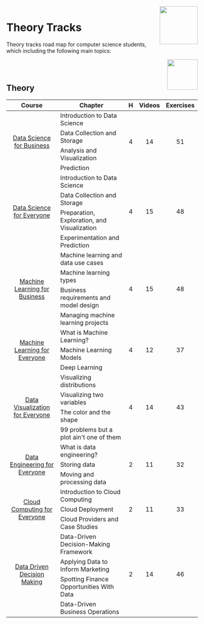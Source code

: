 <img align="right" width="100" src="https://github.com/cs-MohamedAyman/eLearning-Platforms/blob/master/DataCamp-Tracks/org-logos/datacamp.jpg">

# Theory Tracks
Theory tracks road map for computer science students, which including the following main topics:

<img align="right" width="80" src="https://github.com/cs-MohamedAyman/eLearning-Platforms/blob/master/DataCamp-Tracks/org-logos/theory.jpg">
<br><br>

## Theory

<table>
    <thead>
        <tr>
            <th width="40%">Course</th>
            <th width="60%">Chapter</th>
            <th>H</th>
            <th>Videos</th>
            <th>Exercises</th>
        </tr>
    </thead>
    <tbody>
            <tr>
                <td rowspan=4 align=center>
<a href="https://learn.datacamp.com/courses/data-science-for-business">Data Science for Business</a><br>
                <td align="left">Introduction to Data Science</td>
                <td rowspan=4 align="center">4</td>
                <td rowspan=4 align="center">14</td>
                <td rowspan=4 align="center">51</td>
                </td>
            </tr>
            <tr>
                <td align="left">Data Collection and Storage</td>
            </tr>
            <tr>
                <td align="left">Analysis and Visualization</td>
            </tr>
            <tr>
                <td align="left">Prediction</td>
            </tr>
            <tr>
                <td rowspan=4 align=center>
<a href="https://learn.datacamp.com/courses/data-science-for-everyone">Data Science for Everyone</a><br>
                <td align="left">Introduction to Data Science</td>
                <td rowspan=4 align="center">4</td>
                <td rowspan=4 align="center">15</td>
                <td rowspan=4 align="center">48</td>
                </td>
            </tr>
            <tr>
                <td align="left">Data Collection and Storage</td>
            </tr>
            <tr>
                <td align="left">Preparation, Exploration, and Visualization</td>
            </tr>
            <tr>
                <td align="left">Experimentation and Prediction</td>
            </tr>
            <tr>
                <td rowspan=4 align=center>
<a href="https://learn.datacamp.com/courses/machine-learning-for-business">Machine Learning for Business</a><br>
                <td align="left">Machine learning and data use cases</td>
                <td rowspan=4 align="center">4</td>
                <td rowspan=4 align="center">15</td>
                <td rowspan=4 align="center">48</td>
                </td>
            </tr>
            <tr>
                <td align="left">Machine learning types</td>
            </tr>
            <tr>
                <td align="left">Business requirements and model design</td>
            </tr>
            <tr>
                <td align="left">Managing machine learning projects</td>
            </tr>
            <tr>
                <td rowspan=3 align=center>
<a href="https://learn.datacamp.com/courses/machine-learning-for-everyone">Machine Learning for Everyone</a><br>
                <td align="left">What is Machine Learning?</td>
                <td rowspan=3 align="center">4</td>
                <td rowspan=3 align="center">12</td>
                <td rowspan=3 align="center">37</td>
                </td>
            </tr>
            <tr>
                <td align="left">Machine Learning Models</td>
            </tr>
            <tr>
                <td align="left">Deep Learning</td>
            </tr>
            <tr>
                <td rowspan=4 align=center>
<a href="https://learn.datacamp.com/courses/data-visualization-for-everyone">Data Visualization for Everyone</a><br>
                <td align="left">Visualizing distributions</td>
                <td rowspan=4 align="center">4</td>
                <td rowspan=4 align="center">14</td>
                <td rowspan=4 align="center">43</td>
                </td>
            </tr>
            <tr>
                <td align="left">Visualizing two variables</td>
            </tr>
            <tr>
                <td align="left">The color and the shape</td>
            </tr>
            <tr>
                <td align="left">99 problems but a plot ain't one of them</td>
            </tr>
            <tr>
                <td rowspan=3 align=center>
<a href="https://learn.datacamp.com/courses/data-engineering-for-everyone">Data Engineering for Everyone</a><br>
                <td align="left">What is data engineering?</td>
                <td rowspan=3 align="center">2</td>
                <td rowspan=3 align="center">11</td>
                <td rowspan=3 align="center">32</td>
                </td>
            </tr>
            <tr>
                <td align="left">Storing data</td>
            </tr>
            <tr>
                <td align="left">Moving and processing data</td>
            </tr>
            <tr>
                <td rowspan=3 align=center>
<a href="https://learn.datacamp.com/courses/cloud-computing-for-everyone">Cloud Computing for Everyone</a><br>
                <td align="left">Introduction to Cloud Computing</td>
                <td rowspan=3 align="center">2</td>
                <td rowspan=3 align="center">11</td>
                <td rowspan=3 align="center">33</td>
                </td>
            </tr>
            <tr>
                <td align="left">Cloud Deployment</td>
            </tr>
            <tr>
                <td align="left">Cloud Providers and Case Studies</td>
            </tr>
            <tr>
                <td rowspan=4 align=center>
<a href="https://learn.datacamp.com/courses/data-driven-decision-making">Data Driven Decision Making</a><br>
                <td align="left">Data-Driven Decision-Making Framework</td>
                <td rowspan=4 align="center">2</td>
                <td rowspan=4 align="center">14</td>
                <td rowspan=4 align="center">46</td>
                </td>
            </tr>
            <tr>
                <td align="left">Applying Data to Inform Marketing</td>
            </tr>
            <tr>
                <td align="left">Spotting Finance Opportunities With Data</td>
            </tr>
            <tr>
                <td align="left">Data-Driven Business Operations</td>
            </tr>
    </tbody>
</table>
